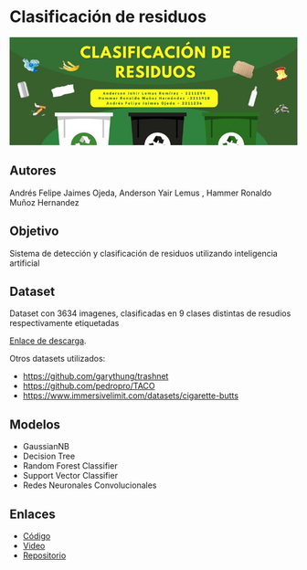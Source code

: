 # Clasificación de residuos

![Banner del Proyecto](/Banner.jpg) 

## **Autores**
Andrés Felipe Jaimes Ojeda, Anderson Yair Lemus , Hammer Ronaldo Muñoz Hernandez

## **Objetivo**
Sistema de detección y clasificación de residuos utilizando inteligencia artificial

## **Dataset**
Dataset con 3634 imagenes, clasificadas en 9 clases distintas de resudios respectivamente etiquetadas

[Enlace de descarga](https://drive.google.com/drive/folders/1NNipl4H2t2WYa7hBJTlAvNAJAOG0YFux?usp=drive_link).

Otros datasets utilizados:
- https://github.com/garythung/trashnet
- https://github.com/pedropro/TACO
- https://www.immersivelimit.com/datasets/cigarette-butts

## **Modelos**
- GaussianNB
- Decision Tree
- Random Forest Classifier
- Support Vector Classifier
- Redes Neuronales Convolucionales 

## **Enlaces**
- [Código](https://colab.research.google.com/drive/1ef_FIghwPs7OAXwWwIUETVRuCg2SRnGS#scrollTo=cge2NBbo0iVk)
- [Video]()
- [Repositorio](https://github.com/NDruz/Clasificacion-de-resudios)

